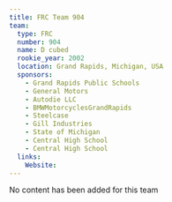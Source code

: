 ```yaml
---
title: FRC Team 904
team:
  type: FRC
  number: 904
  name: D cubed
  rookie_year: 2002
  location: Grand Rapids, Michigan, USA
  sponsors:
    - Grand Rapids Public Schools
    - General Motors
    - Autodie LLC
    - BMWMotorcyclesGrandRapids
    - Steelcase
    - Gill Industries
    - State of Michigan
    - Central High School
    - Central High School
  links:
    Website: 
---
```

No content has been added for this team